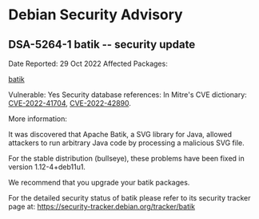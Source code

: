 
Debian Security Advisory
========================


DSA-5264-1 batik -- security update
-----------------------------------



Date Reported:
29 Oct 2022
Affected Packages:

[batik](https://packages.debian.org/src:batik)

Vulnerable:
Yes
Security database references:
In Mitre's CVE dictionary: [CVE-2022-41704](https://security-tracker.debian.org/tracker/CVE-2022-41704), [CVE-2022-42890](https://security-tracker.debian.org/tracker/CVE-2022-42890).  

More information:

It was discovered that Apache Batik, a SVG library for Java, allowed
attackers to run arbitrary Java code by processing a malicious SVG file.


For the stable distribution (bullseye), these problems have been fixed in
version 1.12-4+deb11u1.


We recommend that you upgrade your batik packages.


For the detailed security status of batik please refer to
its security tracker page at:
<https://security-tracker.debian.org/tracker/batik>





